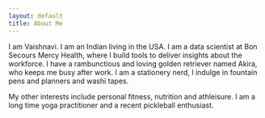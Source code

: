 ```yaml
---
layout: default
title: About Me
---
```


I am Vaishnavi. I am an Indian living in the USA. I am a data scientist at Bon Secours Mercy Health, where I build tools to deliver insights about the workforce. I have a rambunctious and loving golden retriever named Akira, who keeps me busy after work. I am a stationery nerd, I indulge in fountain pens and planners and washi tapes. 

My other interests include personal fitness, nutrition and athleisure. I am a long time yoga practitioner and a recent pickleball enthusiast.
